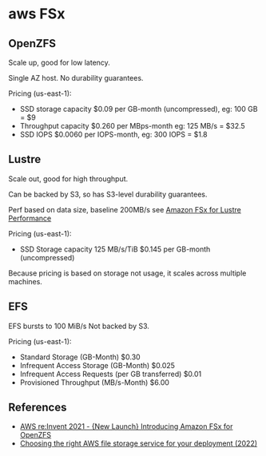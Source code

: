 # aws FSx

## OpenZFS

Scale up, good for low latency.

Single AZ host. No durability guarantees.

Pricing (us-east-1):

- SSD storage capacity $0.09 per GB-month (uncompressed), eg: 100 GB = $9
- Throughput capacity $0.260 per MBps-month eg: 125 MB/s = $32.5
- SSD IOPS $0.0060 per IOPS-month, eg: 300 IOPS = $1.8

## Lustre

Scale out, good for high throughput.

Can be backed by S3, so has S3-level durability guarantees.

Perf based on data size, baseline 200MB/s see [Amazon FSx for Lustre Performance](https://docs.aws.amazon.com/fsx/latest/LustreGuide/performance.html)

Pricing (us-east-1):

- SSD Storage capacity 125 MB/s/TiB $0.145 per GB-month (uncompressed)

Because pricing is based on storage not usage, it scales across multiple machines.

## EFS

EFS bursts to 100 MiB/s
Not backed by S3.

Pricing (us-east-1):

- Standard Storage (GB-Month) $0.30
- Infrequent Access Storage (GB-Month) $0.025
- Infrequent Access Requests (per GB transferred) $0.01
- Provisioned Throughput (MB/s-Month) $6.00

## References

- [AWS re:Invent 2021 - {New Launch} Introducing Amazon FSx for OpenZFS](https://www.youtube.com/watch?v=hPJSIZD099o)
- [Choosing the right AWS file storage service for your deployment (2022)](https://d1.awsstatic.com/events/Summits/awsnycsummit/Choosing_the_right_AWS_file_storage_service_for_your_deployment_STG302.pdf)
